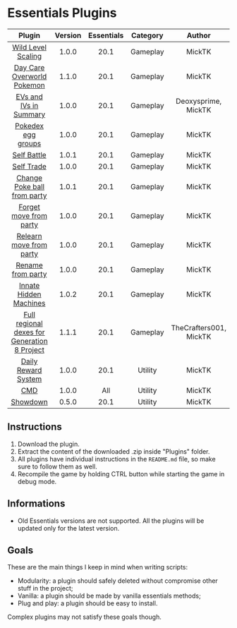 # Essentials Plugins

| Plugin | Version | Essentials | Category | Author ||
|:-:|:-:|:-:|:-:|:-:|:-:|
| [Wild Level Scaling](https://github.com/MickTK/Essentials-Plugins/tree/main/Wild_Level_Scaling) | 1.0.0 | 20.1 | Gameplay | MickTK | [Download](https://minhaskamal.github.io/DownGit/#/home?url=https://github.com/MickTK/Essentials-Plugins/tree/main/Wild_Level_Scaling&fileName=Wild_Level_Scaling&rootDirectory=true) |
| [Day Care Overworld Pokemon](https://github.com/MickTK/Essentials-Plugins/tree/main/Day_Care_Overworld_Pokemon) | 1.1.0 | 20.1 | Gameplay | MickTK | [Download](https://minhaskamal.github.io/DownGit/#/home?url=https://github.com/MickTK/Essentials-Plugins/tree/main/Day_Care_Overworld_Pokemon&fileName=Day_Care_Overworld_Pokemon&rootDirectory=true) |
| [EVs and IVs in Summary](https://github.com/MickTK/Essentials-Plugins/tree/main/EVs_and_IVs_in_Summary) | 1.0.0 | 20.1 | Gameplay | Deoxysprime, MickTK | [Download](https://minhaskamal.github.io/DownGit/#/home?url=https://github.com/MickTK/Essentials-Plugins/tree/main/EVs_and_IVs_in_Summary&fileName=EVs_and_IVs_in_Summary&rootDirectory=true) |
| [Pokedex egg groups](https://github.com/MickTK/Essentials-Plugins/tree/main/Pokedex_egg_groups) | 1.0.0 | 20.1 | Gameplay | MickTK | [Download](https://minhaskamal.github.io/DownGit/#/home?url=https://github.com/MickTK/Essentials-Plugins/tree/main/Pokedex_egg_groups&fileName=Pokedex_egg_groups&rootDirectory=true) |
| [Self Battle](https://github.com/MickTK/Essentials-Plugins/tree/main/Self_Battle) | 1.0.1 | 20.1 | Gameplay | MickTK | [Download](https://minhaskamal.github.io/DownGit/#/home?url=https://github.com/MickTK/Essentials-Plugins/tree/main/Self_Battle&fileName=Self_Battle&rootDirectory=true) |
| [Self Trade](https://github.com/MickTK/Essentials-Plugins/tree/main/Self_Trade) | 1.0.0 | 20.1 | Gameplay | MickTK | [Download](https://minhaskamal.github.io/DownGit/#/home?url=https://github.com/MickTK/Essentials-Plugins/tree/main/Self_Trade&fileName=Self_Trade&rootDirectory=true) |
| [Change Poke ball from party](https://github.com/MickTK/Essentials-Plugins/tree/main/Change_Poke_ball_from_party) | 1.0.1 | 20.1 | Gameplay | MickTK | [Download](https://minhaskamal.github.io/DownGit/#/home?url=https://github.com/MickTK/Essentials-Plugins/tree/main/Change_Poke_ball_from_party&fileName=Change_Poke_ball_from_party&rootDirectory=true) |
| [Forget move from party](https://github.com/MickTK/Essentials-Plugins/tree/main/Forget_move_from_party) | 1.0.0 | 20.1 | Gameplay | MickTK | [Download](https://minhaskamal.github.io/DownGit/#/home?url=https://github.com/MickTK/Essentials-Plugins/tree/main/Forget_move_from_party&fileName=Forget_move_from_party&rootDirectory=true) |
| [Relearn move from party](https://github.com/MickTK/Essentials-Plugins/tree/main/Relearn_move_from_party) | 1.0.0 | 20.1 | Gameplay | MickTK | [Download](https://minhaskamal.github.io/DownGit/#/home?url=https://github.com/MickTK/Essentials-Plugins/tree/main/Relearn_move_from_party&fileName=Relearn_move_from_party&rootDirectory=true) |
| [Rename from party](https://github.com/MickTK/Essentials-Plugins/tree/main/Rename_from_party) | 1.0.0 | 20.1 | Gameplay | MickTK | [Download](https://minhaskamal.github.io/DownGit/#/home?url=https://github.com/MickTK/Essentials-Plugins/tree/main/Rename_from_party&fileName=Rename_from_party&rootDirectory=true) |
| [Innate Hidden Machines](https://github.com/MickTK/Essentials-Plugins/tree/main/Innate_Hidden_Machines) | 1.0.2 | 20.1 | Gameplay | MickTK | [Download](https://minhaskamal.github.io/DownGit/#/home?url=https://github.com/MickTK/Essentials-Plugins/tree/main/Innate_Hidden_Machines&fileName=Innate_Hidden_Machines&rootDirectory=true) |
| [Full regional dexes for Generation 8 Project](https://github.com/MickTK/Essentials-Plugins/tree/main/Full_regional_dexes_for_Generation_8_Project) | 1.1.1 | 20.1 | Gameplay | TheCrafters001, MickTK | [Download](https://minhaskamal.github.io/DownGit/#/home?url=https://github.com/MickTK/Essentials-Plugins/tree/main/Full_regional_dexes_for_Generation_8_Project&fileName=Full_regional_dexes_for_Generation_8_Project&rootDirectory=true) |
| [Daily Reward System](https://github.com/MickTK/Essentials-Plugins/tree/main/Daily_Reward_System) | 1.0.0 | 20.1 | Utility | MickTK | [Download](https://minhaskamal.github.io/DownGit/#/home?url=https://github.com/MickTK/Essentials-Plugins/tree/main/Daily_Reward_System&fileName=Daily_Reward_System&rootDirectory=true) |
| [CMD](https://github.com/MickTK/Essentials-Plugins/tree/main/CMD) | 1.0.0 | All | Utility | MickTK | [Download](https://minhaskamal.github.io/DownGit/#/home?url=https://github.com/MickTK/Essentials-Plugins/tree/main/CMD&fileName=CMD&rootDirectory=true) |
| [Showdown](https://github.com/MickTK/Essentials-Plugins/tree/main/Showdown) | 0.5.0 | 20.1 | Utility | MickTK | [Download](https://minhaskamal.github.io/DownGit/#/home?url=https://github.com/MickTK/Essentials-Plugins/tree/main/Showdown&fileName=Showdown&rootDirectory=true) |

## Instructions
1. Download the plugin.
2. Extract the content of the downloaded .zip inside "Plugins" folder.
3. All plugins have individual instructions in the `README.md` file, so make sure to follow them as well.
4. Recompile the game by holding CTRL button while starting the game in debug mode.

## Informations
- Old Essentials versions are not supported. All the plugins will be updated only for the latest version.

## Goals
These are the main things I keep in mind when writing scripts:
- Modularity: a plugin should safely deleted without compromise other stuff in the project;
- Vanilla: a plugin should be made by vanilla essentials methods;
- Plug and play: a plugin should be easy to install.

Complex plugins may not satisfy these goals though.
